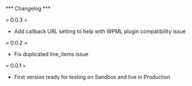 *** Changelog ***

= 0.0.3 = 
* Add callback URL setting to help with WPML plugin compatibility issue

= 0.0.2 =
* Fix duplicated line_items issue

= 0.0.1 =
* First version ready for testing on Sandbox and live in Production
